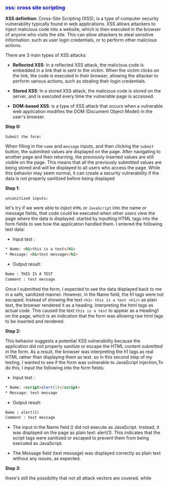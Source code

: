 ### <span style="color:blue">xss: cross site scripting</span>


**XSS definition:**
Cross-Site Scripting (XSS), is a type of computer security vulnerability typically found in web applications.
XSS allows attackers to inject malicious code into a website, which is then executed in the browser of anyone who visits the site. This can allow attackers to steal sensitive information: such as user login credentials, or to perform other malicious actions.

There are 3 main types of XSS attacks:

* **Reflected XSS**: In a reflected XSS attack, the malicious code is embedded in a link that is sent to the victim. When the victim clicks on the link, the code is executed in their browser, allowing the attacker to perform various actions, such as stealing their login credentials.

* **Stored XSS**: In a stored XSS attack, the malicious code is stored on the server, and is executed every time the vulnerable page is accessed.

* **DOM-based XSS**: is a type of XSS attack that occurs when a vulnerable web application modifies the DOM (Document Object Model) in the user's browser.

**Step 0:** 

`Submit the form:`

When filling in the `name` and `message` inputs, and then clicking the `submit` button, the submitted values are displayed on the page. After navigating to another page and then returning, the previously inserted values are still visible on the page. This means that all the previously submitted values are being stored and will be displayed to all users who access the page.
While this behavior may seem normal, it can create a security vulnerability if the data is not properly sanitized before being displayed


**Step 1:** 

`unsanitized inputs:`

let's try if we were able to inject `HTML` or `JavaScript` into the name or message fields, that code could be executed when other users view the page where the data is displayed. 
started by inputting HTML tags into the form fields to see how the application handled them. I entered the following test data:

- Input test : 
```html
* Name: <h1>this is a test</h1>
* Message: <h1>test message</h1>
```

- Output result: 
```html
Name : THIS IS A TEST
Comment : test message
```

Once I submitted the form, I expected to see the data displayed back to me in a safe, sanitized manner. However, in the Name field, the h1 tags were not escaped. Instead of showing the text `<h1> this is a test <h1/>` as plain text, the browser rendered it as a heading. 
interpreting the html tags as actual code. This caused the text `this is a test` to appear as a Heading1 on the page,
which is an indication that the form was allowing raw html tags to be inserted and rendered.
 
**Step 2:**

This behavior suggests a potential XSS vulnerability because the application did not properly sanitize or escape the HTML content submitted in the form. As a result, the browser was interpreting the h1 tags as real HTML rather than displaying them as text.
so in this second step of my testing, I wanted to see if the form was vulnerable to JavaScript injection,To do this, I input the following into the form fields:

- Input test : 

```html
* Name: <script>alert(1)</script>
* Message: test message 
```

- Output result: 
```html 
Name : alert(1)
Comment : test message 
```

- The input in the Name field (<script>alert(1)</script>) did not execute as JavaScript. Instead, it was displayed on the page as plain text: alert(1). This indicates that the script tags were sanitized or escaped to prevent them from being executed as JavaScript.

- The Message field (test message) was displayed correctly as plain text without any issues, as expected.

**Step 3:**

there's still the possibility that not all attack vectors are covered.
while <script> tags might be sanitized [partial protections, blocking only <script>], other methods of injecting JavaScript like event handler attributes, onerror, onload... , may still work if not properly sanitized and they can be used to execute JavaScript when an event is triggered.
I continue testing with more advanced injection techniques, like: 
- Event handler injections `<img src="x" onerror="alert(1)">`
- JavaScript via URL `<a href="javascript:alert(1)">Click here</a> or <a href="" onclick="alert('smthg')">link</a>`

- Input test : 
```html
* Name: <a href="" onclick="alert('smthg')">link</a>
* Message: smthg
```

- Output result: 

<img src="images/addLink.png" alt="Sample Image" width="200" height="100">
<img src="images/alertLink.png)" alt="Sample Image" width="200" height="100">

this injected code is not sanitized or escaped, the <a> tag is rendered directly into the page. When the user clicks the link, it triggers the onclick attribute and executes the alert('smthg') script.


**last step**

When inputting the word `script` directly into the `name` and `message` field without additional tags, it is detected as potentially dangerous. As a result, the XSS flag appears, 

- Input test : 
```html
* Name: Script 
* Message: Script 
```

- Output result: 
```html 
THE FLAG IS : 0FBB54BBF7D099713CA4BE297E1BC7DA0173D8B3C21C1811B916A3A86652724E
```


**Conclusion**


Despite various attempts to demonstrate the vulnerability, the flag only appears when certain conditions are met—such as directly injecting `script` into specific fields like "name" or "message" or simply using the `<` character in the name input. These observations highlight that while some filtering methods are in place, they don’t fully prevent XSS vulnerabilities. it illustrates the importance of robust and comprehensive filtering to guard against potential XSS attacks.


**How to prevent**

To prevent XSS attacks, it is important to:

1- Verify Output Escaping: Ensure that all user input is escaped properly in all contexts (e.g., text, links, images) to prevent any HTML or JavaScript from executing. This includes handling attributes like onclick, onload, or onerror.

2- Use Libraries/Tools: Consider using specialized libraries client-side sanitization or server-side libraries to remove potentially dangerous content. or using modern frameworks that have built-in protections against XSS by default. 

3- HTML Encode Output: When displaying data from user inputs, encode it so that it renders as text rather than HTML or JavaScript. For example, convert < to &lt; and > to &gt;.


**Resources**

- https://github.com/swisskyrepo/PayloadsAllTheThings/blob/master/XSS%20Injection/README.md